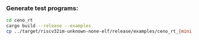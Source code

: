 ### Generate test programs:

```bash
cd ceno_rt
cargo build --release --examples
cp ../target/riscv32im-unknown-none-elf/release/examples/ceno_rt_{mini,panic,mem,alloc,sort} ../ceno_emul/tests/data/
```
